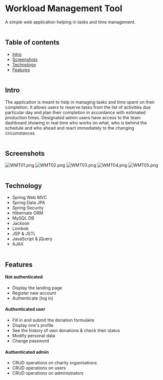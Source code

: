# Workload Management Tool
A simple web application helping in tasks and time management.
<br><br>
## Table of contents
* [Intro](#intro)
* [Screenshots](#screenshots)
* [Technology](#technology)
* [Features](#features)
<br><br>
## Intro
The application is meant to help in managing tasks and time spent on their completion. It allows users to reserve tasks from the list of activities due particular day and plan their completion in accordance with estimated production times. Designated admin users have access to the team dashboard showing in real time who works on what, who is behind the schedule and who ahead and react immediately to the changing circumstances.
<br><br>
## Screenshots
![WMT01.png](https://github.com/WojciechZientara/Workload_Management_Tool/blob/master/WMT01.png)
![WMT02.png](https://github.com/WojciechZientara/Workload_Management_Tool/blob/master/WMT02.png)
![WMT03.png](https://github.com/WojciechZientara/Workload_Management_Tool/blob/master/WMT03.png)
![WMT04.png](https://github.com/WojciechZientara/Workload_Management_Tool/blob/master/WMT04.png)
![WMT05.png](https://github.com/WojciechZientara/Workload_Management_Tool/blob/master/WMT05.png)
<br><br>
## Technology
* Spring Web MVC
* Spring Data JPA
* Spring Security
* Hibernate ORM
* MySQL DB
* Jackson
* Lombok
* JSP & JSTL
* JavaScript & jQuery
* AJAX
<br><br>
## Features
#### Not authenticated
* Display the landing page
* Register new account
* Authenticate (log in)
#### Authenticated user
* Fill in and submit the donation formulaire
* Display one's profile
* See the history of own donations & check their status
* Modify personal data
* Change password
#### Authenticated admin
* CRUD operations on charity organisations
* CRUD operations on users
* CRUD operations on administrators

